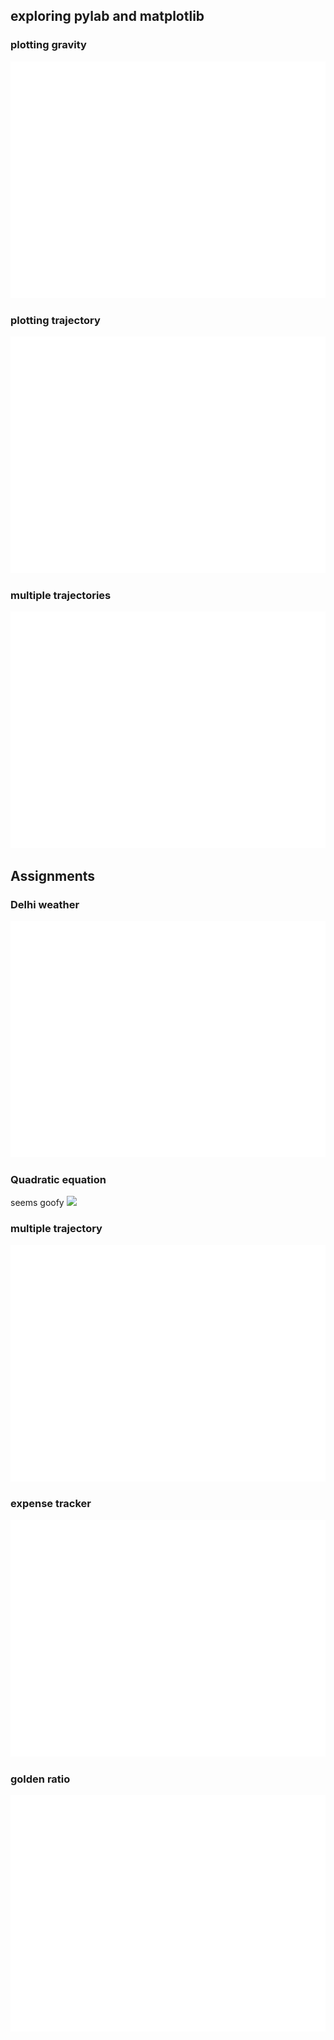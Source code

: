 ## exploring pylab and matplotlib

### plotting gravity
![](gravity.png)

### plotting trajectory
![](trajectory.png)

### multiple trajectories 
![](Multipletrajectory.png)

## Assignments

### Delhi weather
![](delhi_temprature.png)

### Quadratic equation
seems goofy
![](quad.png)

### multiple trajectory
![](multitrack.png)

### expense tracker
![](expensetracker.png)

### golden ratio
![](fibo.png)